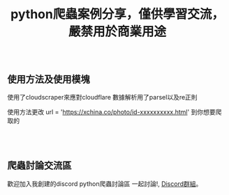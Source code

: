 # <p align="center">python爬蟲案例分享，僅供學習交流，嚴禁用於商業用途</p>
<br />

## 使用方法及使用模塊

使用了cloudscraper來應對cloudflare
數據解析用了parsel以及re正則

使用方法更改
url = 'https://xchina.co/photo/id-xxxxxxxxxx.html'
到你想要爬取的

<br />

<br />

## 爬蟲討論交流區

歡迎加入我創建的discord python爬蟲討論區 一起討論!, [Discord群組](https://discord.gg/RdbzfQK5j7)。


<br />


